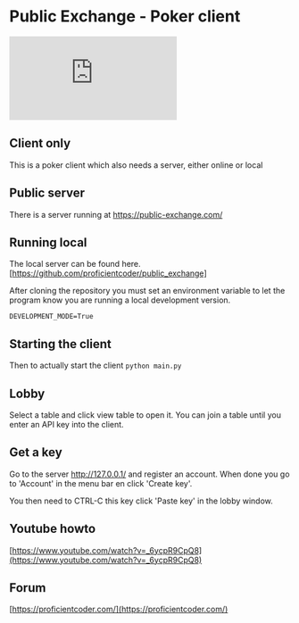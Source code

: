 # Public Exchange - Poker client
![Poker client](https://proficientcoder.com/download/file.php?id=19)
## Client only
This is a poker client which also needs a server, either online or local

## Public server
There is a server running at https://public-exchange.com/ 

## Running local
The local server can be found here.
[https://github.com/proficientcoder/public_exchange]

After cloning the repository you must set an environment variable to let the program know you are running a local development version.

``DEVELOPMENT_MODE=True``

## Starting the client

Then to actually start the client
``python main.py``

## Lobby
Select a table and click view table to open it. You can join a table until you enter an API key into the client.

## Get a key
Go to the server http://127.0.0.1/ and register an account. When done you go to 'Account' in the menu bar en click 'Create key'.

You then need to CTRL-C this key click 'Paste key' in the lobby window.

## Youtube howto
[https://www.youtube.com/watch?v=_6ycpR9CpQ8](https://www.youtube.com/watch?v=_6ycpR9CpQ8)

## Forum
[https://proficientcoder.com/](https://proficientcoder.com/)